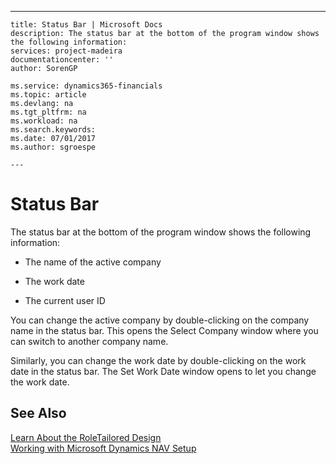 ---
    title: Status Bar | Microsoft Docs
    description: The status bar at the bottom of the program window shows the following information:
    services: project-madeira
    documentationcenter: ''
    author: SorenGP

    ms.service: dynamics365-financials
    ms.topic: article
    ms.devlang: na
    ms.tgt_pltfrm: na
    ms.workload: na
    ms.search.keywords:
    ms.date: 07/01/2017
    ms.author: sgroespe

    ---
# Status Bar
The status bar at the bottom of the program window shows the following information:  
  
-   The name of the active company  
  
-   The work date  
  
-   The current user ID  
  
 You can change the active company by double-clicking on the company name in the status bar. This opens the Select Company window where you can switch to another company name.  
  
 Similarly, you can change the work date by double-clicking on the work date in the status bar. The Set Work Date window opens to let you change the work date.  
  
## See Also  
 [Learn About the RoleTailored Design](../FullExperience/learn-about-the-roletailored-design.md)   
 [Working with Microsoft Dynamics NAV Setup](../FullExperience/Working%20with%20Microsoft%20Dynamics%20NAV%20Setup.md)
